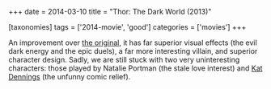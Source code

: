 +++
date = 2014-03-10
title = "Thor: The Dark World (2013)"

[taxonomies]
tags = ['2014-movie', 'good']
categories = ['movies']
+++

An improvement over [the original], it has far superior visual effects
(the evil dark energy and the epic duels), a far more interesting
villain, and superior character design. Sadly, we are still stuck with
two very uninteresting characters: those played by Natalie Portman (the
stale love interest) and [Kat Dennings] (the unfunny comic relief).

  [the original]: http://tshepang.net/thor-2011
  [Kat Dennings]: http://en.wikipedia.org/wiki/Kat_Dennings
